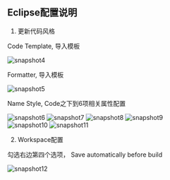 ## Eclipse配置说明 ##
1. 更新代码风格

  Code Template, 导入模板
  
  ![snapshot4](https://f.cloud.github.com/assets/5391344/1139293/9ef6e9a6-1c88-11e3-8f56-77b19d5d26f6.png)
  
  Formatter, 导入模板
  
  ![snapshot5](https://f.cloud.github.com/assets/5391344/1139304/d2c84a72-1c88-11e3-8d7a-bdad653aa720.png)
  
  Name Style, Code之下到6项相关属性配置
  
  ![snapshot6](https://f.cloud.github.com/assets/5391344/1139338/6d3e6ef6-1c89-11e3-8ecb-54d5d5555c91.png)
  ![snapshot7](https://f.cloud.github.com/assets/5391344/1139340/6e0dc746-1c89-11e3-88db-1c9701435ac8.png)
  ![snapshot8](https://f.cloud.github.com/assets/5391344/1139342/73c4afec-1c89-11e3-8657-c8f3e34297ac.png)
  ![snapshot9](https://f.cloud.github.com/assets/5391344/1139344/74b8f4ee-1c89-11e3-9400-e6e10e003caa.png)  
  ![snapshot10](https://f.cloud.github.com/assets/5391344/1139345/78c44d7c-1c89-11e3-81f0-cba5236f63a4.png)
  ![snapshot11](https://f.cloud.github.com/assets/5391344/1139346/79ef24d8-1c89-11e3-9ca9-9b01ccb4bf4a.png)

2. Workspace配置
  
  勾选右边第四个选项， Save automatically before build
  
  ![snapshot12](https://f.cloud.github.com/assets/5391344/1139360/d8b08c5a-1c89-11e3-8c82-0b0e6d6af017.png)


  

  
  
